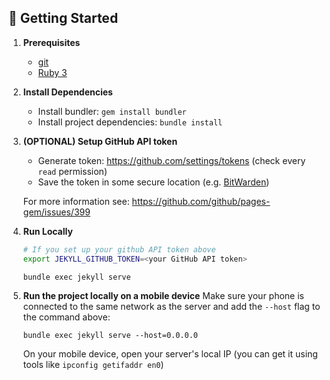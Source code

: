 
## 🚀 Getting Started

1. **Prerequisites**
   - [git](https://git-scm.com/book/en/v2/Getting-Started-Installing-Git)
   - [Ruby 3](https://www.ruby-lang.org/en/documentation/installation/)

1. **Install Dependencies**
   - Install bundler: `gem install bundler`
   - Install project dependencies: `bundle install`

1. **(OPTIONAL) Setup GitHub API token**

   - Generate token: https://github.com/settings/tokens (check every `read` permission)
   - Save the token in some secure location (e.g. [BitWarden](https://bitwarden.com/))

   For more information see: https://github.com/github/pages-gem/issues/399

1. **Run Locally**

   ```bash
   # If you set up your github API token above
   export JEKYLL_GITHUB_TOKEN=<your GitHub API token>

   bundle exec jekyll serve
   ```

1. **Run the project locally on a mobile device**
   Make sure your phone is connected to the same network as the server and add the `--host` flag to the command above:
   ```
   bundle exec jekyll serve --host=0.0.0.0
   ```
   On your mobile device, open your server's local IP (you can get it using tools like `ipconfig getifaddr en0`)
